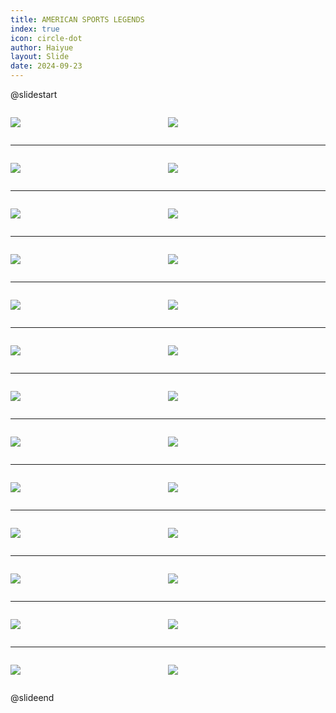 ```yaml
---
title: AMERICAN SPORTS LEGENDS
index: true
icon: circle-dot
author: Haiyue
layout: Slide
date: 2024-09-23
---
```

 
@slidestart

<div style="display:flex">
<div style="flex:1">

![](/reading/english/Level-Z/AMERICAN%20SPORTS%20LEGENDS/001.webp)
</div>
<div style="flex:1">

![](/reading/english/Level-Z/AMERICAN%20SPORTS%20LEGENDS/002.webp)
</div>
</div>

---

<div style="display:flex">
<div style="flex:1">

![](/reading/english/Level-Z/AMERICAN%20SPORTS%20LEGENDS/003.webp)
</div>
<div style="flex:1">

![](/reading/english/Level-Z/AMERICAN%20SPORTS%20LEGENDS/004.webp)
</div>
</div>

---

<div style="display:flex">
<div style="flex:1">

![](/reading/english/Level-Z/AMERICAN%20SPORTS%20LEGENDS/005.webp)
</div>
<div style="flex:1">

![](/reading/english/Level-Z/AMERICAN%20SPORTS%20LEGENDS/006.webp)
</div>
</div>

---

<div style="display:flex">
<div style="flex:1">

![](/reading/english/Level-Z/AMERICAN%20SPORTS%20LEGENDS/007.webp)
</div>
<div style="flex:1">

![](/reading/english/Level-Z/AMERICAN%20SPORTS%20LEGENDS/008.webp)
</div>
</div>

---

<div style="display:flex">
<div style="flex:1">

![](/reading/english/Level-Z/AMERICAN%20SPORTS%20LEGENDS/009.webp)
</div>
<div style="flex:1">

![](/reading/english/Level-Z/AMERICAN%20SPORTS%20LEGENDS/010.webp)
</div>
</div>

---

<div style="display:flex">
<div style="flex:1">

![](/reading/english/Level-Z/AMERICAN%20SPORTS%20LEGENDS/011.webp)
</div>
<div style="flex:1">

![](/reading/english/Level-Z/AMERICAN%20SPORTS%20LEGENDS/012.webp)
</div>
</div>

---

<div style="display:flex">
<div style="flex:1">

![](/reading/english/Level-Z/AMERICAN%20SPORTS%20LEGENDS/013.webp)
</div>
<div style="flex:1">

![](/reading/english/Level-Z/AMERICAN%20SPORTS%20LEGENDS/014.webp)
</div>
</div>

---

<div style="display:flex">
<div style="flex:1">

![](/reading/english/Level-Z/AMERICAN%20SPORTS%20LEGENDS/015.webp)
</div>
<div style="flex:1">

![](/reading/english/Level-Z/AMERICAN%20SPORTS%20LEGENDS/016.webp)
</div>
</div>

---

<div style="display:flex">
<div style="flex:1">

![](/reading/english/Level-Z/AMERICAN%20SPORTS%20LEGENDS/017.webp)
</div>
<div style="flex:1">

![](/reading/english/Level-Z/AMERICAN%20SPORTS%20LEGENDS/018.webp)
</div>
</div>

---

<div style="display:flex">
<div style="flex:1">

![](/reading/english/Level-Z/AMERICAN%20SPORTS%20LEGENDS/019.webp)
</div>
<div style="flex:1">

![](/reading/english/Level-Z/AMERICAN%20SPORTS%20LEGENDS/020.webp)
</div>
</div>

---

<div style="display:flex">
<div style="flex:1">

![](/reading/english/Level-Z/AMERICAN%20SPORTS%20LEGENDS/021.webp)
</div>
<div style="flex:1">

![](/reading/english/Level-Z/AMERICAN%20SPORTS%20LEGENDS/022.webp)
</div>
</div>

---

<div style="display:flex">
<div style="flex:1">

![](/reading/english/Level-Z/AMERICAN%20SPORTS%20LEGENDS/023.webp)
</div>
<div style="flex:1">

![](/reading/english/Level-Z/AMERICAN%20SPORTS%20LEGENDS/024.webp)
</div>
</div>

---

<div style="display:flex">
<div style="flex:1">

![](/reading/english/Level-Z/AMERICAN%20SPORTS%20LEGENDS/025.webp)
</div>
<div style="flex:1">

![](/reading/english/Level-Z/AMERICAN%20SPORTS%20LEGENDS/026.webp)
</div>
</div>

@slideend